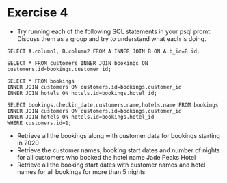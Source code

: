 # Exercise 4

- Try running each of the following SQL statements in your psql promt. Discuss them as a group and try to understand what each is doing.

```
SELECT A.column1, B.column2 FROM A INNER JOIN B ON A.b_id=B.id;
```

```
SELECT * FROM customers INNER JOIN bookings ON customers.id=bookings.customer_id;
```

```
SELECT * FROM bookings
INNER JOIN customers ON customers.id=bookings.customer_id
INNER JOIN hotels ON hotels.id=bookings.hotel_id;
```

```
SELECT bookings.checkin_date,customers.name,hotels.name FROM bookings
INNER JOIN customers ON customers.id=bookings.customer_id
INNER JOIN hotels ON hotels.id=bookings.hotel_id
WHERE customers.id=1;
```

- Retrieve all the bookings along with customer data for bookings starting in 2020
- Retrieve the customer names, booking start dates and number of nights for all customers who booked the hotel name Jade Peaks Hotel
- Retrieve all the booking start dates with customer names and hotel names for all bookings for more than 5 nights
